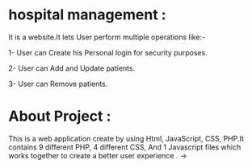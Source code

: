 # hospital management :
It is a website.It lets User perform multiple operations like:-

1- User can Create his Personal login for security purposes.

2- User can Add and Update patients.

3- User can Remove patients.

# About Project :
This is a web application create by using Html, JavaScript, CSS, PHP.It contains 9 different PHP, 4 different CSS, And 1 Javascript files which works together to create a better user experience .
->
